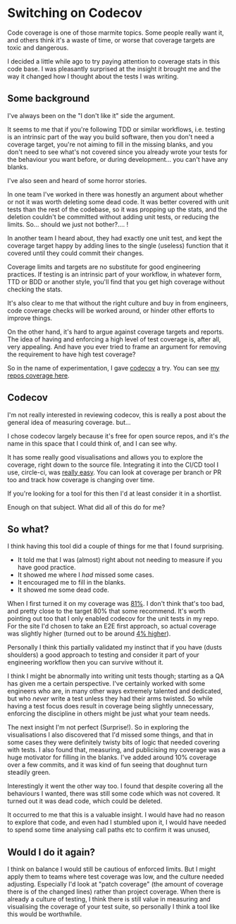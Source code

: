 # Switching on Codecov

Code coverage is one of those marmite topics.
Some people really want it, and others think it's a waste of time, or worse that coverage targets are toxic and dangerous.

I decided a little while ago to try paying attention to coverage stats in this code base. I was pleasantly surprised at the insight it brought me and the way it changed how I thought about the tests I was writing.

## Some background

I've always been on the "I don't like it" side the argument.

It seems to me that if you're following TDD or similar workflows, i.e. testing is an intrinsic part of the way you build software, then you don't need a coverage target, you're not aiming to fill in the missing blanks, and you don't need to see what's not covered since you already wrote your tests for the behaviour you want before, or during development... you can't have any blanks.

I've also seen and heard of some horror stories.

In one team I've worked in there was honestly an argument about whether or not it was worth deleting some dead code. It was better covered with unit tests than the rest of the codebase, so it was propping up the stats, and the deletion couldn't be committed without adding unit tests, or reducing the limits.
So... should we just not bother?.... !

In another team I heard about, they had exactly one unit test, and kept the coverage target happy by adding lines to the single (useless) function that it covered until they could commit their changes.

Coverage limits and targets are no substitute for good engineering practices.
If testing is an intrinsic part of your workflow, in whatever form, TTD or BDD or another style, you'll find that you get high coverage without checking the stats.

It's also clear to me that without the right culture and buy in from engineers, code coverage checks will be worked around, or hinder other efforts to improve things.

On the other hand, it's hard to argue against coverage targets and reports.
The idea of having and enforcing a high level of test coverage is, after all, very appealing.
And have you ever tried to frame an argument for removing the requirement to have high test coverage?

So in the name of experimentation, I gave
[codecov](https://about.codecov.io/)
a try.
You can see
[my repos coverage here](https://app.codecov.io/gh/jaybeeuu/jaybeeuu-dev).

## Codecov

I'm not really interested in reviewing codecov, this is really a post about the general idea of measuring coverage. but...

I chose codecov largely because it's free for open source repos, and it's _the_ name in this space that I could think of, and I can see why.

It has some really good visualisations and allows you to explore the coverage, right down to the source file.
Integrating it into the CI/CD tool I use, circle-ci, was
[really easy](https://circleci.com/docs/code-coverage/#codecov).
You can look at coverage per branch or PR too and track how coverage is changing over time.

If you're looking for a tool for this then I'd at least consider it in a shortlist.

Enough on that subject. What did all of this do for me?

## So what?

I think having this tool did a couple of things for me that I found surprising.

- It told me that I was (almost) right about not needing to measure if you have good practice.
- It showed me where I _had_ missed some cases.
- It encouraged me to fill in the blanks.
- It showed me some dead code.

When I first turned it on my coverage was
[81%](https://app.codecov.io/gh/jaybeeuu/jaybeeuu-dev/pull/131/tree).
I don't think that's too bad, and pretty close to the target 80% that some recommend.
It's worth pointing out too that I only enabled codecov for the unit tests in my repo.
For the site I'd chosen to take an E2E first approach, so actual coverage was slightly higher (turned out to be around
[4% higher](https://app.codecov.io/gh/jaybeeuu/jaybeeuu-dev/pull/183)).

Personally I think this partially validated my instinct that if you have (dusts shoulders) a good approach to testing and consider it part of your engineering workflow then you can survive without it.

I think I might be abnormally into writing unit tests though; starting as a QA has given me a certain perspective.
I've certainly worked with some engineers who are, in many other ways extremely talented and dedicated, but who _never_ write a test unless they had their arms twisted.
So while having a test focus does result in coverage being slightly unnecessary, enforcing the discipline in others might be just what your team needs.

The next insight I'm not perfect (Surprise!).
So in exploring the visualisations I also discovered that I'd missed some things, and that in some cases they were definitely twisty bits of logic that needed covering with tests.
I also found that, measuring, and publicising my coverage was a huge motivator for filling in the blanks.
I've added around 10% coverage over a few commits, and it was kind of fun seeing that doughnut turn steadily green.

Interestingly it went the other way too.
I found that despite covering all the behaviours I wanted, there was still some code which was not covered. It turned out it was dead code, which could be deleted.

It occurred to me that this is a valuable insight.
I would have had no reason to explore that code, and even had I stumbled upon it, I would have needed to spend some time analysing call paths etc to confirm it was unused,

## Would I do it again?

I think on balance I would still be cautious of enforced limits. But I might apply them to teams where test coverage was low, and the culture needed adjusting.
Especially I'd look at "patch coverage" (the amount of coverage there is of the changed lines) rather than project coverage.
When there is already a culture of testing, I think there is still value in measuring and visualising the coverage of your test suite, so personally I think a tool like this would be worthwhile.
